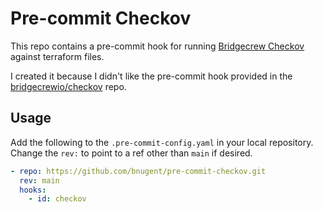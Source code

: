 # Pre-commit Checkov

This repo contains a pre-commit hook for running [Bridgecrew Checkov](https://www.checkov.io/) against terraform files.

I created it because I didn't like the pre-commit hook provided in the [bridgecrewio/checkov](https://github.com/bridgecrewio/checkov) repo.

## Usage

Add the following to the `.pre-commit-config.yaml` in your local repository. Change the `rev:` to point to a ref other than `main` if desired.

```yaml
- repo: https://github.com/bnugent/pre-commit-checkov.git
  rev: main
  hooks:
    - id: checkov
```
